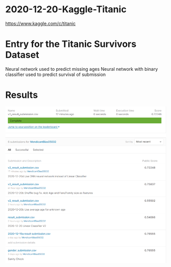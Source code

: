 # 2020-12-20-Kaggle-Titanic  
https://www.kaggle.com/c/titanic  
# Entry for the Titanic Survivors Dataset  
Neural network used to predict missing ages 
Neural network with binary classifier used to predict survival of submission  
# Results  
![](https://raw.githubusercontent.com/OrsoEric/2020-12-20-Kaggle-Titanic/main/2020-12-20a%20Submissions.PNG)  
